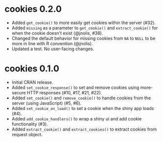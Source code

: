 # cookies 0.2.0

* Added `get_cookie()` to more easily get cookies within the server (#32).
* Added `missing` as a parameter to `get_cookie()` and `extract_cookie()` for when the cookie doesn't exist (@jnolis, #38).
* Changed the default behavior for missing cookies from `NA` to `NULL` to be more in line with R convention (@jnolis).
* Updated a test. No user-facing changes.

# cookies 0.1.0

* Initial CRAN release.
* Added `set_cookie_response()` to set and remove cookies using more-secure HTTP responses (#10, #17, #21, #22).
* Added `set_cookie()` and `remove_cookie()` to handle cookies from the server (using JavaScript) (#5, #6).
* Added `set_cookie_on_load()` to set a cookie when the shiny app loads (#4).
* Added `add_cookie_handlers()`  to wrap a shiny ui and add cookie functionality (#3).
* Added `extract_cookie()` and `extract_cookies()` to extract cookies from request object.
